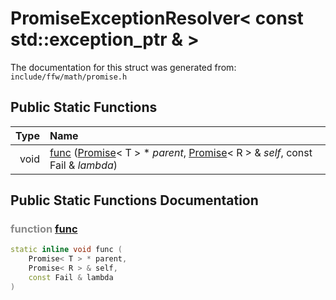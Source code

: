 PromiseExceptionResolver< const std::exception_ptr & >
===================================


The documentation for this struct was generated from: `include/ffw/math/promise.h`



## Public Static Functions

| Type | Name |
| -------: | :------- |
|  void | [func](#c7078ded) ([Promise](ffw_Promise.html)< T > * _parent_, [Promise](ffw_Promise.html)< R > & _self_, const Fail & _lambda_)  |


## Public Static Functions Documentation

### <span style="opacity:0.5;">function</span> <a id="c7078ded" href="#c7078ded">func</a>

```cpp
static inline void func (
    Promise< T > * parent,
    Promise< R > & self,
    const Fail & lambda
) 
```





